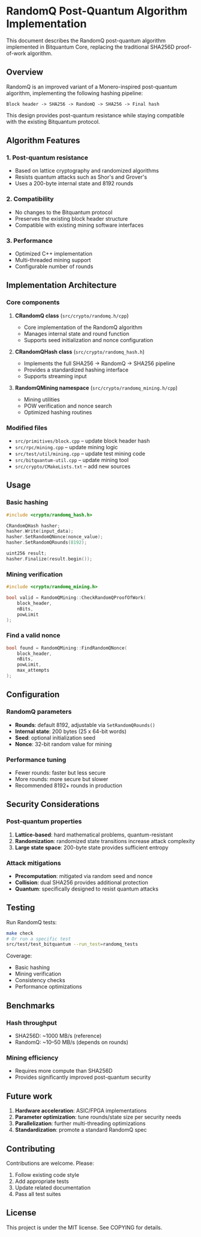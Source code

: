 # RandomQ Post-Quantum Algorithm Implementation

This document describes the RandomQ post-quantum algorithm implemented in Bitquantum Core, replacing the traditional SHA256D proof-of-work algorithm.

## Overview

RandomQ is an improved variant of a Monero-inspired post-quantum algorithm, implementing the following hashing pipeline:

```
Block header -> SHA256 -> RandomQ -> SHA256 -> Final hash
```

This design provides post-quantum resistance while staying compatible with the existing Bitquantum protocol.

## Algorithm Features

### 1. Post-quantum resistance
- Based on lattice cryptography and randomized algorithms
- Resists quantum attacks such as Shor's and Grover's
- Uses a 200-byte internal state and 8192 rounds

### 2. Compatibility
- No changes to the Bitquantum protocol
- Preserves the existing block header structure
- Compatible with existing mining software interfaces

### 3. Performance
- Optimized C++ implementation
- Multi-threaded mining support
- Configurable number of rounds

## Implementation Architecture

### Core components

1. **CRandomQ class** (`src/crypto/randomq.h/cpp`)
   - Core implementation of the RandomQ algorithm
   - Manages internal state and round function
   - Supports seed initialization and nonce configuration

2. **CRandomQHash class** (`src/crypto/randomq_hash.h`)
   - Implements the full SHA256 -> RandomQ -> SHA256 pipeline
   - Provides a standardized hashing interface
   - Supports streaming input

3. **RandomQMining namespace** (`src/crypto/randomq_mining.h/cpp`)
   - Mining utilities
   - POW verification and nonce search
   - Optimized hashing routines

### Modified files

- `src/primitives/block.cpp` – update block header hash
- `src/rpc/mining.cpp` – update mining logic
- `src/test/util/mining.cpp` – update test mining code
- `src/bitquantum-util.cpp` – update mining tool
- `src/crypto/CMakeLists.txt` – add new sources

## Usage

### Basic hashing

```cpp
#include <crypto/randomq_hash.h>

CRandomQHash hasher;
hasher.Write(input_data);
hasher.SetRandomQNonce(nonce_value);
hasher.SetRandomQRounds(8192);

uint256 result;
hasher.Finalize(result.begin());
```

### Mining verification

```cpp
#include <crypto/randomq_mining.h>

bool valid = RandomQMining::CheckRandomQProofOfWork(
    block_header, 
    nBits, 
    powLimit
);
```

### Find a valid nonce

```cpp
bool found = RandomQMining::FindRandomQNonce(
    block_header, 
    nBits, 
    powLimit, 
    max_attempts
);
```

## Configuration

### RandomQ parameters

- **Rounds**: default 8192, adjustable via `SetRandomQRounds()`
- **Internal state**: 200 bytes (25 x 64-bit words)
- **Seed**: optional initialization seed
- **Nonce**: 32-bit random value for mining

### Performance tuning

- Fewer rounds: faster but less secure
- More rounds: more secure but slower
- Recommended 8192+ rounds in production

## Security Considerations

### Post-quantum properties

1. **Lattice-based**: hard mathematical problems, quantum-resistant
2. **Randomization**: randomized state transitions increase attack complexity
3. **Large state space**: 200-byte state provides sufficient entropy

### Attack mitigations

- **Precomputation**: mitigated via random seed and nonce
- **Collision**: dual SHA256 provides additional protection
- **Quantum**: specifically designed to resist quantum attacks

## Testing

Run RandomQ tests:

```bash
make check
# Or run a specific test
src/test/test_bitquantum --run_test=randomq_tests
```

Coverage:
- Basic hashing
- Mining verification
- Consistency checks
- Performance optimizations

## Benchmarks

### Hash throughput
- SHA256D: ~1000 MB/s (reference)
- RandomQ: ~10–50 MB/s (depends on rounds)

### Mining efficiency
- Requires more compute than SHA256D
- Provides significantly improved post-quantum security

## Future work

1. **Hardware acceleration**: ASIC/FPGA implementations
2. **Parameter optimization**: tune rounds/state size per security needs
3. **Parallelization**: further multi-threading optimizations
4. **Standardization**: promote a standard RandomQ spec

## Contributing

Contributions are welcome. Please:

1. Follow existing code style
2. Add appropriate tests
3. Update related documentation
4. Pass all test suites

## License

This project is under the MIT license. See COPYING for details.
